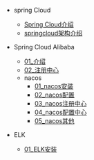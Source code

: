 
[//]: &lt;> "springCloud全家桶介绍"
- spring Cloud
  - [Spring Cloud介绍](springCloud/SpringCloud介绍.md)
  - [springcloud架构介绍](springCloud/springcloud.md)
- Spring Cloud Alibaba
  - [01_介绍](springCloud/springCloudAlibaba/介绍.md)
  - [02_注册中心](springCloud/springCloudAlibaba/注册中心.md)
  - nacos
    - [01_nacos安装](springCloud/springCloudAlibaba/nacos/nacos安装.md)
    - [02_nacos配置](springCloud/springCloudAlibaba/nacos/nacos配置.md)
    - [03_nacos注册中心](springCloud/springCloudAlibaba/nacos/nacos注册中心.md)
    - [04_nacos配置中心](springCloud/springCloudAlibaba/nacos/nacos配置中心.md)
    - [05_nacos其他](springCloud/springCloudAlibaba/nacos/nacos其他.md)

- ELK
  - [01_ELK安装](springCloud/ELK/01EKL安装.md)